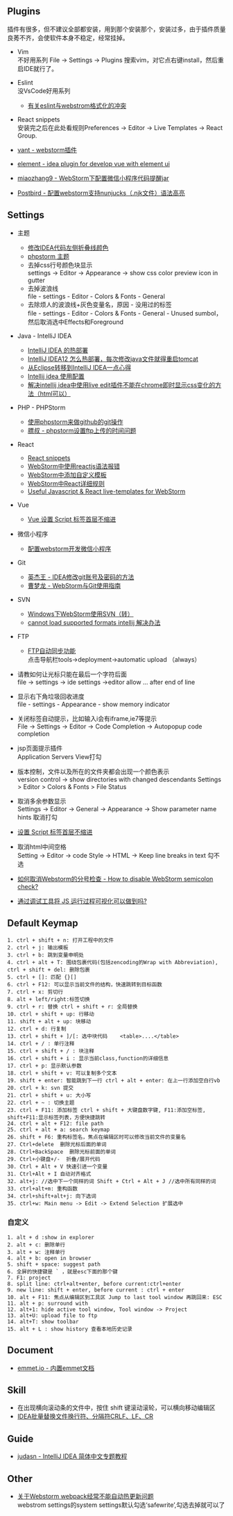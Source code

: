 ## Plugins
插件有很多，但不建议全部都安装，用到那个安装那个，安装过多，由于插件质量良莠不齐，会使软件本身不稳定，经常挂掉。

- Vim  
不好用系列
File -> Settings -> Plugins
搜索vim，对它点右键install，然后重启IDE就行了。

- Eslint  
没VsCode好用系列

  - [有关eslint与webstrom格式化的冲突](https://segmentfault.com/q/1010000014002641)

- React snippets   
安装完之后在此处看规则Preferences -> Editor -> Live Templates -> React Group.

- [vant - webstorm插件](http://plugins.jetbrains.com/plugin/11148-vant-plugin)
- [element - idea plugin for develop vue with element ui](https://github.com/jiaolong1021/ElementPlugin)

- [miaozhang9 - WebStorm下配置微信小程序代码提醒jar](https://github.com/miaozhang9/wecharCodejar)

- [Postbird - 配置webstorm支持nunjucks（.njk文件）语法高亮](http://www.ptbird.cn/webstorm-nunjucks-njk-highlight.html)

## Settings
- 主题

  - [修改IDEA代码左侧折叠线颜色](https://blog.csdn.net/FocusAgain/article/details/69257625)   
  - [phpstorm 主题](http://www.phpstorm-themes.com/)   
  - 去掉css行号颜色块显示  
  settings -> Editor -> Appearance -> show css color preview icon in gutter
  - 去掉波浪线  
  file - settings - Editor - Colors & Fonts - General
  - 去除烦人的波浪线+灰色变量名，原因 - 没用过的标签  
  file - settings - Editor - Colors & Fonts - General - Unused sumbol，然后取消选中Effects和Foreground

- Java - IntelliJ IDEA

  - [IntelliJ IDEA 的热部署](https://zyjustin9.iteye.com/blog/2173112)
  - [IntelliJ IDEA12 怎么热部署，每次修改java文件就得重启tomcat](https://www.oschina.net/question/194770_91781)
  - [从Eclipse转移到IntelliJ IDEA一点心得](http://www.ituring.com.cn/article/37792)
  - [Intellij idea 使用配置](https://hwy1782.iteye.com/blog/1917988)
  - [解决intellij idea中使用live edit插件不能在chrome即时显示css变化的方法（html可以）](https://www.cnblogs.com/nova-/p/3761698.html)

- PHP - PHPStorm

  - [使用phpstorm来做github的git操作](https://jingyan.baidu.com/article/27fa7326fc009e46f9271f47.html)
  - [膘叔 - phpstorm设置ftp上传的时间问题](http://www.neatstudio.com/show-2057-1.shtml)

- React

  - [React snippets](https://plugins.jetbrains.com/plugin/10113-react-snippets)
  - [WebStorm中使用reactjs语法报错](https://segmentfault.com/q/1010000004125560)
  - [WebStorm中添加自定义模板](https://github.com/jakwuh/webtip/tree/master/tips/02-08-2017)
  - [WebStorm中React详细规则](https://github.com/Drapegnik/env/tree/master/jetbrains/templates)
  - [Useful Javascript & React live-templates for WebStorm](https://medium.com/@drapegnik/useful-javascript-react-live-templates-for-webstorm-8a6c70aee207)
  
- Vue

  - [Vue 设置 Script 标签首层不缩进](https://www.jianshu.com/p/622c463ff925)  
  
  
- 微信小程序

  - [配置webstorm开发微信小程序](https://www.jianshu.com/p/e2b45d96301e)     
  
- Git

  - [英杰王 - IDEA修改git账号及密码的方法](https://blog.csdn.net/dalinsi/article/details/77989840)  
  - [曹梦龙 - WebStorm与Git使用指南](https://www.kancloud.cn/caomenglong/webstorm_guide/49494)  
  
- SVN

  - [Windows下WebStorm使用SVN（转）](https://www.cnblogs.com/Deasel-s-magic-box/p/3492941.html)  
  - [cannot load supported formats intellij 解决办法](https://blog.csdn.net/ameryzhu/article/details/24269841)  
  
- FTP

  - [FTP自动同步功能](https://www.jianshu.com/p/59692367e528)   
  点击导航栏tools->deployment->automatic upload （always）  

- 请教如何让光标只能在最后一个字符后面  
file -> settings -> ide settings ->editor
allow ... after end of line

- 显示右下角垃圾回收进度  
file - settings - Appearance - show memory indicator

- 关闭标签自动提示，比如输入i会有iframe,ie7等提示  
File -> Settings -> Editor -> Code Completion -> Autopopup code completion

- jsp页面提示插件   
Application Servers View打勾

- 版本控制，文件以及所在的文件夹都会出现一个颜色表示   
version control -> show directories with changed descendants
Settings > Editor > Colors & Fonts > File Status

- 取消多余参数显示  
Settings -> Editor -> General -> Appearance -> Show parameter name hints 
取消打勾

- [设置 Script 标签首层不缩进](https://www.jianshu.com/p/622c463ff925)
- 取消html中间空格  
Setting -> Editor -> code Style -> HTML -> Keep line breaks in text
勾不选

- [如何取消Webstorm的分号检查 - How to disable WebStorm semicolon check?](https://stackoverflow.com/questions/31583771/how-to-disable-webstorm-semicolon-check-in-node-js)
- [通过调试工具将 JS 运行过程可视化可以做到吗?](https://segmentfault.com/q/1010000000592521)


## Default Keymap

    1. ctrl + shift + n: 打开工程中的文件
    2. ctrl + j: 输出模板
    3. ctrl + b: 跳到变量申明处
    4. ctrl + alt + T: 围绕包裹代码(包括zencoding的Wrap with Abbreviation), ctrl + shift + del: 删除包裹
    5. ctrl + []: 匹配 {}[]
    6. ctrl + F12: 可以显示当前文件的结构，快速跳转到目标函数
    7. ctrl + x: 剪切行
    8. alt + left/right:标签切换
    9. ctrl + r: 替换 ctrl + shift + r: 全局替换
    10. ctrl + shift + up: 行移动
    11. shift + alt + up: 块移动
    12. ctrl + d: 行复制
    13. ctrl + shift + ]/[: 选中块代码    <table>....</table>
    14. ctrl + / : 单行注释
    15. ctrl + shift + / : 块注释
    16. ctrl + shift + i : 显示当前class,function的详细信息
    17. ctrl + p: 显示默认参数
    18. ctrl + shift + v: 可以复制多个文本
    19. shift + enter: 智能跳到下一行 ctrl + alt + enter: 在上一行添加空白行vb
    20. ctrl + k: svn 提交
    21. ctrl + shift + u: 大小写
    22. ctrl + ~ : 切换主题
    23. ctrl + F11: 添加标签 ctrl + shift + 大键盘数字键, F11:添加空标签, shift+F11:显示标签列表，方便快捷跳转
    24. ctrl + alt + F12: file path
    25. ctrl + alt + a: search keymap
    26. shift + F6: 重构标签名，焦点在编辑区时可以修改当前文件的变量名
    27. Ctrl+delete  删除光标后面的单词
    28. Ctrl+BackSpace  删除光标前面的单词
    29. Ctrl+小键盘+/-  折叠/展开代码
    30. Ctrl + Alt + V 快速引进一个变量
    31. Ctrl+Alt + I 自动对齐格式
    32. alt+j: //选中下一个同样的词 Shift + Ctrl + Alt + J //选中所有同样的词
    33. ctrl+alt+m: 重构函数
    34. ctrl+shift+alt+j: 向下选词
    35. ctrl+w: Main menu -> Edit -> Extend Selection 扩展选中
    
### 自定义

    1. alt + d :show in explorer
    2. alt + c: 删除单行
    3. alt + w: 注释单行
    4. alt + b: open in browser
    5. shift + space: suggest path
    6. 全屏的快捷键是 ` ，就是esc下面的那个键
    7. F1: project
    8. split line: ctrl+alt+enter, before current:ctrl+enter
    9. new line: shift + enter, before current : ctrl + enter
    10. alt + F11: 焦点从编辑区到工具区 Jump to last tool window 再跳回来: ESC
    11. alt + p: surround with
    12. alt+1: hide active tool window, Tool window -> Project
    13. alt+U: upload file to ftp
    14. alt+T: show toolbar
    15. alt + L : show history 查看本地历史记录 

## Document
- [emmet.io - 内置emmet文档](https://docs.emmet.io/cheat-sheet/)

## Skill
- 在出现横向滚动条的文件中，按住 shift 键滚动滚轮，可以横向移动编辑区
- [IDEA批量替换文件换行符、分隔符CRLF、LF、CR](https://blog.csdn.net/shenzhou_yh/article/details/105507549)

## Guide
- [judasn - IntelliJ IDEA 简体中文专题教程](https://github.com/judasn/IntelliJ-IDEA-Tutorial)

## Other
- [关于Webstorm webpack经常不能自动热更新问题](https://segmentfault.com/q/1010000007796140)  
webstrom settings的system settings默认勾选‘safewrite’,勾选去掉就可以了

